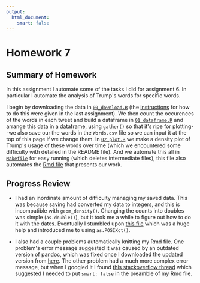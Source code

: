 ```yaml
---
output:
  html_document:
    smart: false
---
```

# Homework 7

## Summary of Homework

In this assignment I automate some of the tasks I did for assignment 6. In particular I automate the analysis of Trump's words for specific words. 

I begin by downloading the data in [`00_download.R`](https://github.com/arsbar24/STAT545-hw-barton-alistair/blob/master/hw07/00_download.R) (the [instructions](https://jennybc.github.io/purrr-tutorial/ls08_trump-tweets.html) for how to do this were given in the last assignment). We then count the occurences of the words in each tweet and build a dataframe in [`01_dataframe.R`](https://github.com/arsbar24/STAT545-hw-barton-alistair/blob/master/hw07/01_dataframe.R) and arrange this data in a dataframe, using `gather()` so that it's ripe for plotting--we also save our the words in the `Words.csv` file so we can input it at the top of this page if we change them. In [`02_plot.R`](https://github.com/arsbar24/STAT545-hw-barton-alistair/blob/master/hw07/02_plot.R) we make a density plot of Trump's usage of these words over time (which we encountered some difficulty with detailed in the README file). And we automate this all in [`Makefile`](https://github.com/arsbar24/STAT545-hw-barton-alistair/blob/master/hw07/Makefile) for easy running (which deletes intermediate files), this file also automates the [Rmd file](https://github.com/arsbar24/STAT545-hw-barton-alistair/blob/master/hw07/Summary.Rmd) that presents our work.


## Progress Review

* I had an inordinate amount of difficulty managing my saved data. This was because saving had converted my data to integers, and this is incompatible with `geom_density()`. Changing the counts into doubles was simple (`as.double()`), but it took me a while to figure out how to do it with the dates. Eventually I stumbled upon [this file](http://biostat.mc.vanderbilt.edu/wiki/pub/Main/ColeBeck/datestimes.pdf) which was a huge help and introduced me to using `as.POSIXct()`.

* I also had a couple problems automatically knitting my Rmd file. One problem's error message suggested it was caused by an outdated version of pandoc, which was fixed once I downloaded the updated version from [here](https://github.com/jgm/pandoc/releases/tag/2.0.2). The other problem had a much more complex error message, but when I googled it I found [this stackoverflow thread](https://stackoverflow.com/questions/42427481/pandoc-document-conversion-failed-with-error-2) which suggested I needed to put `smart: false` in the preamble of my Rmd file.